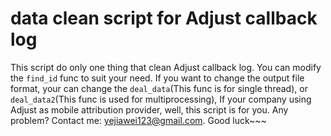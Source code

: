 # data clean script for Adjust callback log

This script do only one thing that clean Adjust callback log. You can modify the  ```find_id``` func to suit your need. If you want to change the output file format, your can change the ```deal_data```(This func is for single thread), or ```deal_data2```(This func is used for multiprocessing), If your company using Adjust as mobile attribution provider, well, this script is for you. Any problem? Contact me: yejiawei123@gmail.com. Good luck~~~  